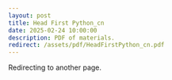 ```yaml
---
layout: post
title: Head First Python_cn
date: 2025-02-24 10:00:00
description: PDF of materials.
redirect: /assets/pdf/HeadFirstPython_cn.pdf
---
```


Redirecting to another page.
